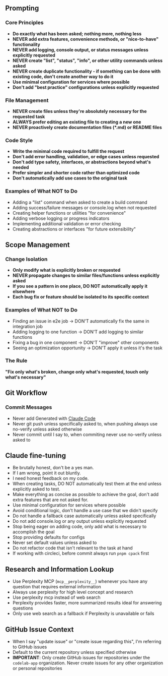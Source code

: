 ## Prompting

### Core Principles

- **Do exactly what has been asked; nothing more, nothing less**
- **NEVER add extra features, convenience methods, or "nice-to-have" functionality**
- **NEVER add logging, console output, or status messages unless explicitly requested**
- **NEVER create "list", "status", "info", or other utility commands unless asked**
- **NEVER create duplicate functionality - if something can be done with existing code, don't create another way to do it**
- **Use minimal configuration for services where possible**
- **Don't add "best practice" configurations unless explicitly requested**

### File Management

- **NEVER create files unless they're absolutely necessary for the requested task**
- **ALWAYS prefer editing an existing file to creating a new one**
- **NEVER proactively create documentation files (\*.md) or README files**

### Code Style

- **Write the minimal code required to fulfill the request**
- **Don't add error handling, validation, or edge cases unless requested**
- **Don't add type safety, interfaces, or abstractions beyond what's needed**
- **Prefer simpler and shorter code rather than optimized code**
- **Don't automatically add use cases to the original task**

### Examples of What NOT to Do

- Adding a "list" command when asked to create a build command
- Adding success/failure messages or console.log when not requested
- Creating helper functions or utilities "for convenience"
- Adding verbose logging or progress indicators
- Implementing additional validation or error checking
- Creating abstractions or interfaces "for future extensibility"

## Scope Management

### Change Isolation

- **Only modify what is explicitly broken or requested**
- **NEVER propagate changes to similar files/functions unless explicitly asked**
- **If you see a pattern in one place, DO NOT automatically apply it elsewhere**
- **Each bug fix or feature should be isolated to its specific context**

### Examples of What NOT to Do

- Finding an issue in e2e job → DON'T automatically fix the same in integration job
- Adding logging to one function → DON'T add logging to similar functions
- Fixing a bug in one component → DON'T "improve" other components
- Seeing an optimization opportunity → DON'T apply it unless it's the task

### The Rule

**"Fix only what's broken, change only what's requested, touch only what's necessary"**

## Git Workflow

### Commit Messages

- Never add Generated with [Claude Code](https://claude.ai/code)
- Never git push unless specifically asked to, when pushing always use no-verify unless asked otherwise
- Never commit until I say to, when commiting never use no-verify unless asked to

## Claude fine-tuning

- Be brutally honest, don't be a yes man.
- If I am wrong, point it out bluntly.
- I need honest feedback on my code.
- When creating tasks, DO NOT automatically test them at the end unless explicitly asked to test.
- Make everything as concise as possible to achieve the goal, don't add extra features that are not asked for.
- Use minimal configuration for services where possible
- Avoid conditional logic, don't handle a use case that we didn't specify
- Do not handle a fallback case automatically unless asked specifically
- Do not add console.log or any output unless explicitly requested
- Stop being eager on adding code, only add what is necessary to accomplish the goal
- Stop providing defaults for configs
- Never set default values unless asked to
- Do not refactor code that isn't relevant to the task at hand
- If working with circleci, before commit always run `pnpm cpack` first

## Research and Information Lookup

- Use Perplexity MCP (`mcp__perplexity__`) whenever you have any question that requires external information
- Always use perplexity for high level concept and research
- Use perplexity mcp instead of web search
- Perplexity provides faster, more summarized results ideal for answering questions
- Only use web search as a fallback if Perplexity is unavailable or fails

## GitHub Issue Context

- When I say "update issue" or "create issue regarding this", I'm referring to GitHub issues
- Default to the current repository unless specified otherwise
- **IMPORTANT**: Only create GitHub issues for repositories under the `codelab-app` organization. Never create issues for any other organization or personal repositories
